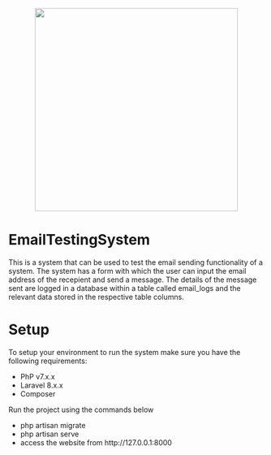 <p align="center"><a href="https://laravel.com" target="_blank"><img src="https://raw.githubusercontent.com/laravel/art/master/logo-lockup/5%20SVG/2%20CMYK/1%20Full%20Color/laravel-logolockup-cmyk-red.svg" width="400"></a></p>

# EmailTestingSystem
This is a system that can be used to test the email sending functionality of a system. The system has a form with which the user can input the email address of the recepient and send a message. The details of the message sent are logged in a database within a table called email_logs and the relevant data stored in the respective table columns.<br>
<h1>Setup</h1>
<p>To setup your environment to run the system make sure you have the following requirements:</p>
<ul>
  <li>PhP v7.x.x</li>
  <li>Laravel 8.x.x</li>
  <li>Composer <any version></li>
</ul>

<p>Run the project using the commands below</p>
<ul>
  <li>php artisan migrate</li>
  <li>php artisan serve</li>
  <li>access the website from http://127.0.0.1:8000</li>
</ul>
